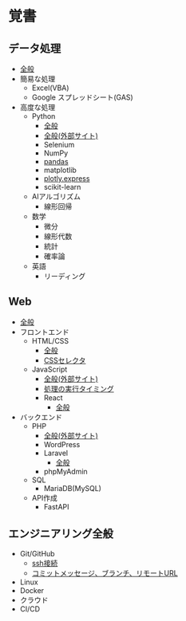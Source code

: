 # 覚書

## データ処理
* [全般](./data_proc.md)
* 簡易な処理
    * Excel(VBA)
    * Google スプレッドシート(GAS)
* 高度な処理
    * Python
        * [全般](./python.md)
        * [全般(外部サイト)](https://share.kokoronoki.net/nszw/summary/lang_spec/)
        * Selenium
        * NumPy
        * [pandas](./pandas.md)
        * matplotlib
        * [plotly.express](./plotly_express.md)
        * scikit-learn
    * AIアルゴリズム
        * 線形回帰
    * 数学
        * 微分
        * 線形代数
        * 統計
        * 確率論
    * 英語
        * リーディング

## Web
* [全般](./web.md)
* フロントエンド
    * HTML/CSS
        * [全般](./html_css.md)
        * [CSSセレクタ](./css_selector.md)
    * JavaScript
        * [全般(外部サイト)](https://share.kokoronoki.net/nszw/summary/lang_spec/)
        * [処理の実行タイミング](./js_execution_timing.md)
        * React
            * [全般](./react.md)
* バックエンド
    * PHP
        * [全般(外部サイト)](https://share.kokoronoki.net/nszw/summary/lang_spec/)
        * WordPress
        * Laravel
            * [全般](./laravel.md)
        * phpMyAdmin
    * SQL
        * MariaDB(MySQL)
    * API作成
        * FastAPI

## エンジニアリング全般
* Git/GitHub
    * [ssh接続](./how_to_ssh_to_github.md)
    * [コミットメッセージ、ブランチ、リモートURL](./branch.md)
* Linux
* Docker
* クラウド
* CI/CD
